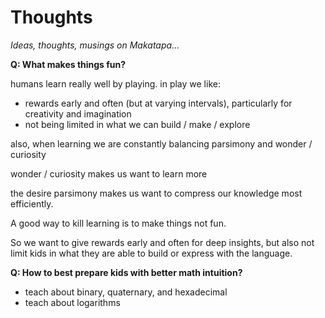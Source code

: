 # Thoughts

_Ideas, thoughts, musings on Makatapa..._


**Q: What makes things fun?**

humans learn really well by playing. in play we like:

* rewards early and often (but at varying intervals), particularly for creativity and imagination
* not being limited in what we can build / make / explore

also, when learning we are constantly balancing parsimony and wonder / curiosity

wonder / curiosity makes us want to learn more

the desire parsimony makes us want to compress our knowledge most efficiently.

A good way to kill learning is to make things not fun.

So we want to give rewards early and often for deep insights, but also not limit kids in what they are able to build or express with the language.

**Q: How to best prepare kids with better math intuition?**

* teach about binary, quaternary, and hexadecimal
* teach about logarithms







